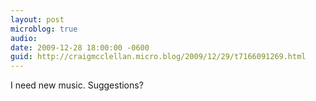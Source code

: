```yaml
---
layout: post
microblog: true
audio: 
date: 2009-12-28 18:00:00 -0600
guid: http://craigmcclellan.micro.blog/2009/12/29/t7166091269.html
---
```

I need new music. Suggestions?
